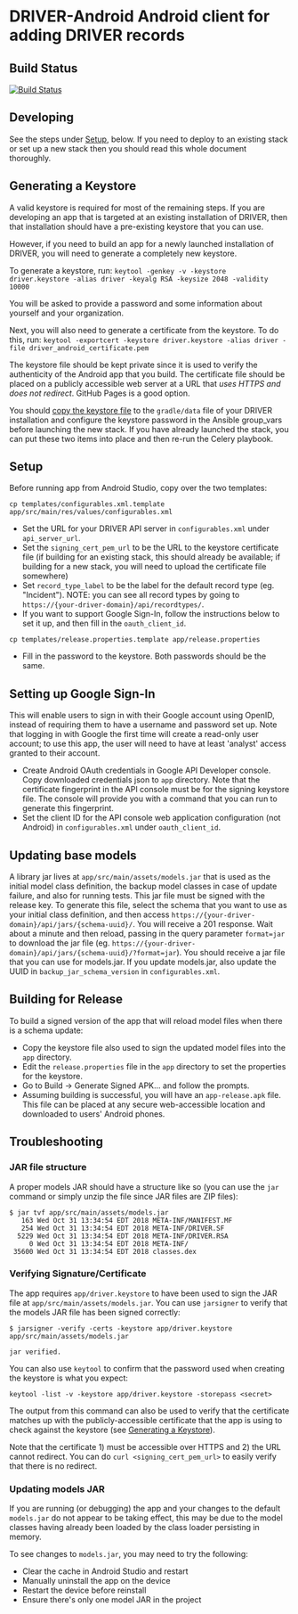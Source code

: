 # DRIVER-Android Android client for adding DRIVER records


## Build Status
[![Build Status](https://travis-ci.org/WorldBank-Transport/DRIVER-Android.svg?branch=develop)](https://travis-ci.org/WorldBank-Transport/DRIVER-Android)

## Developing
See the steps under [Setup](#setup), below. If you need to deploy to an existing stack or set up a new stack
then you should read this whole document thoroughly.

## Generating a Keystore
A valid keystore is required for most of the remaining steps. If you are developing an app that is
targeted at an existing installation of DRIVER, then that installation should have a pre-existing
keystore that you can use.

However, if you need to build an app for a newly launched installation of DRIVER, you will need to
generate a completely new keystore.

To generate a keystore, run:
`keytool -genkey -v -keystore driver.keystore -alias driver -keyalg RSA -keysize 2048 -validity 10000`

You will be asked to provide a password and some information about yourself and your organization.

Next, you will also need to generate a certificate from the keystore. To do this, run:
`keytool -exportcert -keystore driver.keystore -alias driver -file driver_android_certificate.pem`

The keystore file should be kept private since it is used to verify the authenticity of the Android
app that you build. The certificate file should be placed on a publicly accessible web server at a URL that _uses HTTPS and does not redirect_.
GitHub Pages is a good option.

You should [copy the keystore file](https://github.com/WorldBank-Transport/DRIVER/#developing) to the `gradle/data` file of your DRIVER installation and
configure the keystore password in the Ansible group\_vars before launching the new stack. If you
have already launched the stack, you can put these two items into place and then re-run the Celery
playbook.

## Setup
Before running app from Android Studio, copy over the two templates:
```
cp templates/configurables.xml.template app/src/main/res/values/configurables.xml
```

- Set the URL for your DRIVER API server in `configurables.xml` under `api_server_url`.
- Set the `signing_cert_pem_url` to be the URL to the keystore certificate file (if building for
  an existing stack, this should already be available; if building for a new stack, you will need to
  upload the certificate file somewhere)
- Set `record_type_label` to be the label for the default record type (eg. "Incident"). NOTE: you can see all record types by going to `https://{your-driver-domain}/api/recordtypes/`.
- If you want to support Google Sign-In, follow the instructions below to set it up, and then fill
  in the `oauth_client_id`.

```
cp templates/release.properties.template app/release.properties
```

- Fill in the password to the keystore. Both passwords should be the same.

## Setting up Google Sign-In
This will enable users to sign in with their Google account using OpenID, instead of requiring them
to have a username and password set up. Note that logging in with Google the first time will create
a read-only user account; to use this app, the user will need to have at least 'analyst' access
granted to their account.

  - Create Android OAuth credentials in Google API Developer console. Copy downloaded credentials
    json to `app` directory.  Note that the certificate fingerprint in the API console must be for
    the signing keystore file.  The console will provide you with a command that you can run to
    generate this fingerprint.
  - Set the client ID for the API console web application configuration (not Android) in
    `configurables.xml` under `oauth_client_id`.

## Updating base models
A library jar lives at `app/src/main/assets/models.jar` that is used as the initial model class
definition, the backup model classes in case of update failure, and also for running tests. This jar
file must be signed with the release key. To generate this file, select the schema that you want to
use as your initial class definition, and then access
`https://{your-driver-domain}/api/jars/{schema-uuid}/`. You will receive a 201 response. Wait about a
minute and then reload, passing in the query parameter `format=jar` to download the jar file (eg. `https://{your-driver-domain}/api/jars/{schema-uuid}/?format=jar`). You should receive a jar file that you can use for models.jar. If you
update models.jar, also update the UUID in `backup_jar_schema_version` in `configurables.xml`.

## Building for Release
To build a signed version of the app that will reload model files when there is a schema update:

  - Copy the keystore file also used to sign the updated model files into the `app` directory.
  - Edit the `release.properties` file in the `app` directory to set the properties for the
    keystore.
  - Go to Build -> Generate Signed APK... and follow the prompts.
  - Assuming building is successful, you will have an `app-release.apk` file. This file can be
    placed at any secure web-accessible location and downloaded to users' Android phones.

## Troubleshooting

### JAR file structure

A proper models JAR should have a structure like so (you can use the `jar` command or simply unzip the file since JAR files are ZIP files):

```
$ jar tvf app/src/main/assets/models.jar
   163 Wed Oct 31 13:34:54 EDT 2018 META-INF/MANIFEST.MF
   254 Wed Oct 31 13:34:54 EDT 2018 META-INF/DRIVER.SF
  5229 Wed Oct 31 13:34:54 EDT 2018 META-INF/DRIVER.RSA
     0 Wed Oct 31 13:34:54 EDT 2018 META-INF/
 35600 Wed Oct 31 13:34:54 EDT 2018 classes.dex
```

### Verifying Signature/Certificate

The app requires `app/driver.keystore` to have been used to sign the JAR file at `app/src/main/assets/models.jar`. You can use `jarsigner` to verify that the models JAR file has been signed correctly:

```
$ jarsigner -verify -certs -keystore app/driver.keystore app/src/main/assets/models.jar

jar verified.
```

You can also use `keytool` to confirm that the password used when creating the keystore is what you expect:

```
keytool -list -v -keystore app/driver.keystore -storepass <secret>
```

The output from this command can also be used to verify that the certificate matches up with the publicly-accessible certificate that the app is using to check against the keystore (see [Generating a Keystore](#generating-a-keystore)).

Note that the certificate 1) must be accessible over HTTPS and 2) the URL cannot redirect. You can do `curl <signing_cert_pem_url>` to easily verify that there is no redirect.

### Updating models JAR

If you are running (or debugging) the app and your changes to the default `models.jar` do not appear to be taking effect, this may be due to the model classes having already been loaded by the class loader persisting in memory.

To see changes to `models.jar`, you may need to try the following:

* Clear the cache in Android Studio and restart
* Manually uninstall the app on the device
* Restart the device before reinstall
* Ensure there's only one model JAR in the project
